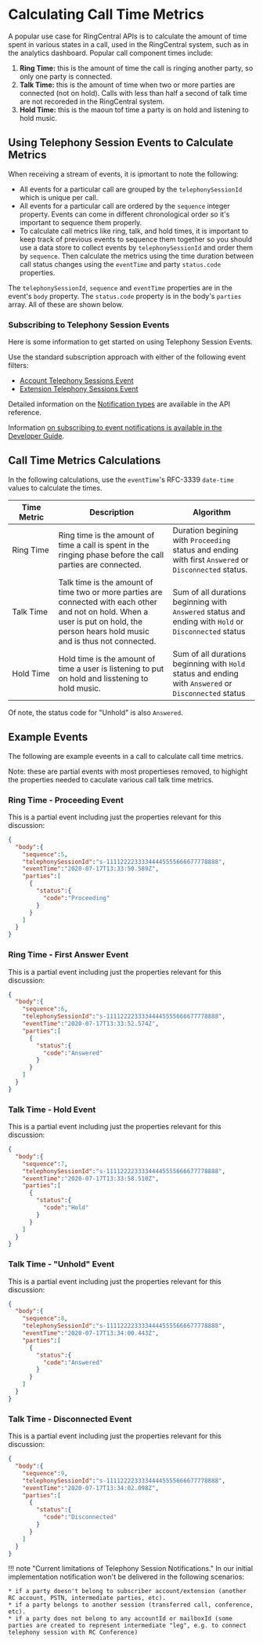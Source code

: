 # Calculating Call Time Metrics

A popular use case for RingCentral APIs is to calculate the amount of time spent in various states in a call, used in the RingCentral system, such as in the analytics dashboard. Popular call component times include:

1. **Ring Time:** this is the amount of time the call is ringing another party, so only one party is connected.
1. **Talk Time:** this is the amount of time when two or more parties are connected (not on hold). Calls with less than half a second of talk time are not recoreded in the RingCentral system.
1. **Hold Time:** this is the maoun tof time a party is on hold and listening to hold music.

## Using Telephony Session Events to Calculate Metrics

When receiving a stream of events, it is ipmortant to note the following:

* All events for a particular call are grouped by the `telephonySessionId` which is unique per call.
* All events for a particular call are ordered by the `sequence` integer property. Events can come in different chronological order so it's important to sequence them properly.
* To calculate call metrics like ring, talk, and hold times, it is important to keep track of previous events to sequence them together so you should use a data store to collect events by `telephonySessionId` and order them by `sequence`. Then calculate the metrics using the time duration between call status changes using the `eventTime` and party `status.code` properties.

The `telephonySessionId`, `sequence` and `eventTime` properties are in the event's `body` property. The `status.code` property is in the body's `parties` array. All of these are shown below.

### Subscribing to Telephony Session Events

Here is some information to get started on using Telephony Session Events.

Use the standard subscription approach with either of the following event filters:

* [Account Telephony Sessions Event](https://developers.ringcentral.com/api-reference/Account-Telephony-Sessions-Event)
* [Extension Telephony Sessions Event](https://developers.ringcentral.com/api-reference/Extension-Telephony-Sessions-Event)

Detailed information on the [Notification types](https://developers.ringcentral.com/api-reference/Account-Presence-Event) are available in the API reference.

Information [on subscribing to event notifications is available in the Developer Guide](../../notifications).

## Call Time Metrics Calculations

In the following calculations, use the `eventTime`'s RFC-3339 `date-time` values to calculate the times.

| Time Metric | Description | Algorithm |
|-------------|-------------|-------------|
| Ring&nbsp;Time| Ring time is the amount of time a call is spent in the ringing phase before the call parties are connected. | Duration begining with `Proceeding` status and ending with first `Answered` or `Disconnected` status. |
| Talk&nbsp;Time | Talk time is the amount of time two or more parties are connected with each other and not on hold. When a user is put on hold, the person hears hold music and is thus not connected. | Sum of all durations beginning with `Answered` status and ending with `Hold` or `Disconnected` status |
| Hold&nbsp;Time | Hold time is the amount of time a user is listening to put on hold and lisstening to hold music. | Sum of all durations beginning with `Hold` status and ending with `Answered` or `Disconnected` status |

Of note, the status code for "Unhold" is also `Answered`.

## Example Events

The following are example eveents in a call to calculate call time metrics.

Note: these are partial events with most propertieses removed, to highight the properties needed to caculate various call talk time metrics.

### Ring Time - Proceeding Event

This is a partial event including just the properties relevant for this discussion:

```json
{
  "body":{
    "sequence":5,
    "telephonySessionId":"s-11112222333344445555666677778888",
    "eventTime":"2020-07-17T13:33:50.589Z",
    "parties":[
      {
        "status":{
          "code":"Proceeding"
        }
      }
    ]
  }
}
```

### Ring Time - First Answer Event

This is a partial event including just the properties relevant for this discussion:

```json
{
  "body":{
    "sequence":6,
    "telephonySessionId":"s-11112222333344445555666677778888",
    "eventTime":"2020-07-17T13:33:52.574Z",
    "parties":[
      {
        "status":{
          "code":"Answered"
        }
      }
    ]
  }
}
```
### Talk Time - Hold Event

This is a partial event including just the properties relevant for this discussion:

```json
{
  "body":{
    "sequence":7,
    "telephonySessionId":"s-11112222333344445555666677778888",
    "eventTime":"2020-07-17T13:33:58.510Z",
    "parties":[
      {
        "status":{
          "code":"Hold"
        }
      }
    ]
  }
}
```

### Talk Time - "Unhold" Event

This is a partial event including just the properties relevant for this discussion:

```json
{
  "body":{
    "sequence":8,
    "telephonySessionId":"s-11112222333344445555666677778888",
    "eventTime":"2020-07-17T13:34:00.443Z",
    "parties":[
      {
        "status":{
          "code":"Answered"
        }
      }
    ]
  }
}
```

### Talk Time - Disconnected Event

This is a partial event including just the properties relevant for this discussion:

```json
{
  "body":{
    "sequence":9,
    "telephonySessionId":"s-11112222333344445555666677778888",
    "eventTime":"2020-07-17T13:34:02.098Z",
    "parties":[
      {
        "status":{
          "code":"Disconnected"
        }
      }
    ]
  }
}
```

!!! note "Current limitations of Telephony Session Notifications."
    In our initial implementation notification won't be delivered in the following scenarios:
    
    * if a party doesn't belong to subscriber account/extension (another RC account, PSTN, intermediate parties, etc).
    * if a party belongs to another session (transferred call, conference, etc).
    * if a party does not belong to any accountId or mailboxId (some parties are created to represent intermediate "leg", e.g. to connect telephony session with RC Conference)
